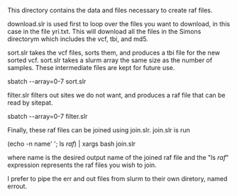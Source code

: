 This directory contains the data and files necessary to create raf files.

download.slr is used first to loop over the files you want to download, 
in this case in the file yri.txt. This will download all the files in the
Simons directorym which includes the vcf, tbi, and md5.

sort.slr takes the vcf files, sorts them, and produces a tbi file for the
new sorted vcf. sort.slr takes a slurm array the same size as the number of
samples. These intermediate files are kept for future use.

sbatch --array=0-7 sort.slr

filter.slr filters out sites we do not want, and produces a raf file that 
can be read by sitepat.

sbatch --array=0-7 filter.slr

Finally, these raf files can be joined using join.slr. join.slr is run

(echo -n name' '; ls *raf*) | xargs bash join.slr

where name is the desired output name of the joined raf file and the "ls *raf*"
expression represents the raf files you wish to join.

I prefer to pipe the err and out files from slurm to their own diretory, 
named errout. 
